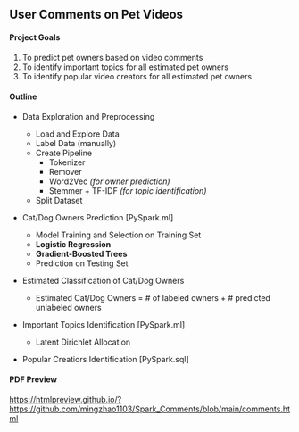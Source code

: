 ## User Comments on Pet Videos

#### Project Goals 

1. To predict pet owners based on video comments
3. To identify important topics for all estimated pet owners
4. To identify popular video creators for all estimated pet owners

#### Outline

- Data Exploration and Preprocessing 
  - Load and Explore Data
  - Label Data (manually)
  - Create Pipeline
    - Tokenizer
    - Remover
    - Word2Vec *(for owner prediction)*
    - Stemmer + TF-IDF *(for topic identification)*
  - Split Dataset

- Cat/Dog Owners Prediction [PySpark.ml]
  - Model Training and Selection on Training Set 
   - **Logistic Regression**
   - **Gradient-Boosted Trees**
  - Prediction on Testing Set

- Estimated Classification of Cat/Dog Owners
  - Estimated Cat/Dog Owners = # of labeled owners + # predicted unlabeled owners

- Important Topics Identification [PySpark.ml]
  - Latent Dirichlet Allocation
  
- Popular Creatiors Identification [PySpark.sql]


#### PDF Preview

https://htmlpreview.github.io/?https://github.com/mingzhao1103/Spark_Comments/blob/main/comments.html

